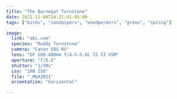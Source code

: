 ```yaml
---
title: "The Barnegat Turnstone"
date: 2021-11-08T14:31:41-05:00
tags: ["birds", "sandpipers", "woodpeckers", "green", "spring"]

image:
  link: "abc.com"
  species: "Ruddy Turnstone"
  camera: "Canon EOS R5"
  lens: "EF 100-400mm f/4.5-5.6L IS II USM"
  aperture: "f/5.6"
  shutter: "1/30s"
  iso: "100 ISO"
  file: "_M6A3021"
  orientation: "horizontal"

---
```

